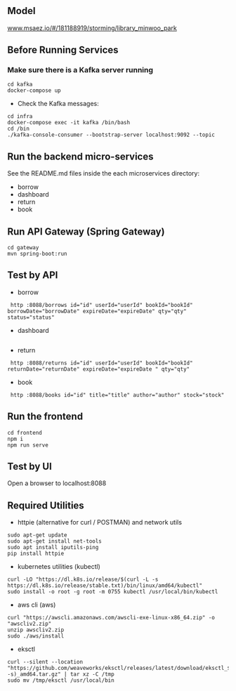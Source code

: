 # 

## Model
www.msaez.io/#/181188919/storming/library_minwoo_park

## Before Running Services
### Make sure there is a Kafka server running
```
cd kafka
docker-compose up
```
- Check the Kafka messages:
```
cd infra
docker-compose exec -it kafka /bin/bash
cd /bin
./kafka-console-consumer --bootstrap-server localhost:9092 --topic
```

## Run the backend micro-services
See the README.md files inside the each microservices directory:

- borrow
- dashboard
- return
- book


## Run API Gateway (Spring Gateway)
```
cd gateway
mvn spring-boot:run
```

## Test by API
- borrow
```
 http :8088/borrows id="id" userId="userId" bookId="bookId" borrowDate="borrowDate" expireDate="expireDate" qty="qty" status="status" 
```
- dashboard
```
```
- return
```
 http :8088/returns id="id" userId="userId" bookId="bookId" returnDate="returnDate" expireDate="expireDate " qty="qty" 
```
- book
```
 http :8088/books id="id" title="title" author="author" stock="stock" 
```


## Run the frontend
```
cd frontend
npm i
npm run serve
```

## Test by UI
Open a browser to localhost:8088

## Required Utilities

- httpie (alternative for curl / POSTMAN) and network utils
```
sudo apt-get update
sudo apt-get install net-tools
sudo apt install iputils-ping
pip install httpie
```

- kubernetes utilities (kubectl)
```
curl -LO "https://dl.k8s.io/release/$(curl -L -s https://dl.k8s.io/release/stable.txt)/bin/linux/amd64/kubectl"
sudo install -o root -g root -m 0755 kubectl /usr/local/bin/kubectl
```

- aws cli (aws)
```
curl "https://awscli.amazonaws.com/awscli-exe-linux-x86_64.zip" -o "awscliv2.zip"
unzip awscliv2.zip
sudo ./aws/install
```

- eksctl 
```
curl --silent --location "https://github.com/weaveworks/eksctl/releases/latest/download/eksctl_$(uname -s)_amd64.tar.gz" | tar xz -C /tmp
sudo mv /tmp/eksctl /usr/local/bin
```

